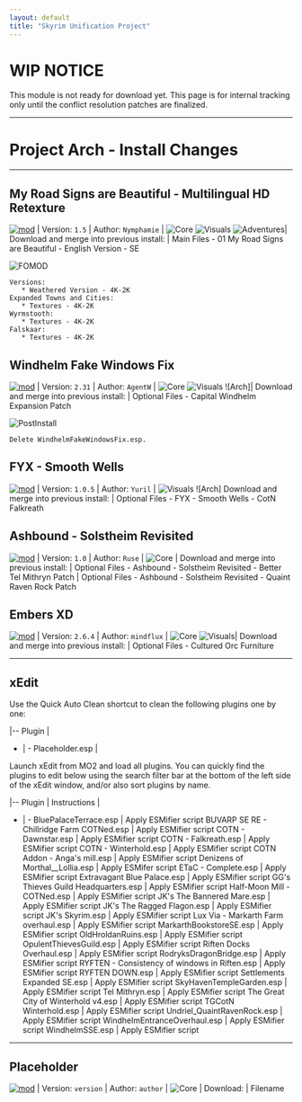 ```yaml
---
layout: default
title: "Skyrim Unification Project"
---
```


# WIP NOTICE

This module is not ready for download yet. This page is for internal tracking only until the conflict resolution patches are finalized.

---

# Project Arch - Install Changes

---

## My Road Signs are Beautiful - Multilingual HD Retexture

[![mod]](https://www.nexusmods.com/skyrimspecialedition/mods/46564) | Version: `1.5` | Author: `Nymphamie` | ![Core] ![Visuals] ![Adventures]|
Download and merge into previous install: | Main Files - 01 My Road Signs are Beautiful - English Version - SE

![FOMOD]
~~~
Versions:
   * Weathered Version - 4K-2K
Expanded Towns and Cities:
   * Textures - 4K-2K
Wyrmstooth:
   * Textures - 4K-2K
Falskaar:
   * Textures - 4K-2K

~~~

## Windhelm Fake Windows Fix

[![mod]](https://www.nexusmods.com/skyrimspecialedition/mods/54923) | Version: `2.31` | Author: `AgentW` | ![Core] ![Visuals] ![Arch]|
Download and merge into previous install: | Optional Files - Capital Windhelm Expansion Patch

![PostInstall]
~~~
Delete WindhelmFakeWindowsFix.esp.
~~~

## FYX - Smooth Wells

[![mod]](https://www.nexusmods.com/skyrimspecialedition/mods/66715) | Version: `1.0.5` | Author: `Yuril` | ![Visuals] ![Arch]
Download and merge into previous install: | Optional Files - FYX - Smooth Wells - CotN Falkreath

## Ashbound - Solstheim Revisited

[![mod]](https://www.nexusmods.com/skyrimspecialedition/mods/73278) | Version: `1.0` | Author: `Ruse` | ![Core] |
Download and merge into previous install: | Optional Files - Ashbound - Solstheim Revisited - Better Tel Mithryn Patch
| Optional Files - Ashbound - Solstheim Revisited - Quaint Raven Rock Patch

## Embers XD

[![mod]](https://www.nexusmods.com/skyrimspecialedition/mods/37085) | Version: `2.6.4` | Author: `mindflux` | ![Core] ![Visuals]|
Download and merge into previous install: | Optional Files - Cultured Orc Furniture

---

## xEdit

Use the Quick Auto Clean shortcut to clean the following plugins one by one:

|--
Plugin |
- | -
Placeholder.esp |

Launch xEdit from MO2 and load all plugins.  You can quickly find the plugins to edit below using the search filter bar at the bottom of the left side of the xEdit window, and/or also sort plugins by name.

|--
Plugin | Instructions |
- | -
BluePalaceTerrace.esp | Apply ESMifier script
BUVARP SE RE - Chillridge Farm COTNed.esp | Apply ESMifier script
COTN - Dawnstar.esp | Apply ESMifier script
COTN - Falkreath.esp | Apply ESMifier script
COTN - Winterhold.esp | Apply ESMifier script
COTN Addon - Anga's mill.esp | Apply ESMifier script
Denizens of Morthal__Lollia.esp | Apply ESMifer script
ETaC - Complete.esp | Apply ESMifier script
Extravagant Blue Palace.esp | Apply ESMifier script
GG's Thieves Guild Headquarters.esp | Apply ESMifier script
Half-Moon Mill - COTNed.esp | Apply ESMifier script
JK's The Bannered Mare.esp | Apply ESMifier script
JK's The Ragged Flagon.esp | Apply ESMifier script
JK's Skyrim.esp | Apply ESMifier script
Lux Via - Markarth Farm overhaul.esp | Apply ESMifier script
MarkarthBookstoreSE.esp | Apply ESMifier script
OldHroldanRuins.esp | Apply ESMifier script
OpulentThievesGuild.esp | Apply ESMifier script
Riften Docks Overhaul.esp | Apply ESMifier script
RodryksDragonBridge.esp | Apply ESMifier script
RYFTEN - Consistency of windows in Riften.esp | Apply ESMifier script
RYFTEN DOWN.esp | Apply ESMifier script
Settlements Expanded SE.esp | Apply ESMifier script
SkyHavenTempleGarden.esp | Apply ESMifier script
Tel Mithryn.esp | Apply ESMifier script
The Great City of Winterhold v4.esp | Apply ESMifier script
TGCotN Winterhold.esp | Apply ESMifier script
Undriel_QuaintRavenRock.esp | Apply ESMifier script
WindhelmEntranceOverhaul.esp | Apply ESMifier script
WindhelmSSE.esp | Apply ESMifier script


---

## Placeholder

[![mod]](nexusurl) | Version: `version` | Author: `author` | ![Core] |
Download: | Filename


[mod]: https://img.shields.io/badge/Link-Download-006000?style=flat-square
[core]: https://img.shields.io/badge/Core-006000?style=flat-square
[cao]: https://img.shields.io/badge/CAO-important?style=flat-square
[ck]: https://img.shields.io/badge/CK-important?style=flat-square
[bsa]: https://img.shields.io/badge/BSA-critical?style=flat-square
[visuals]: https://img.shields.io/badge/Visuals-informational?style=flat-square
[fomod]: https://img.shields.io/badge/FOMOD%20Instructions-informational?style=for-the-badge
[postinstall]: https://img.shields.io/badge/Post--Install%20Instructions-00B000?style=for-the-badge
[adventures]: https://img.shields.io/badge/Adventures-blueviolet?style=flat-square
[adventureslg]: https://img.shields.io/badge/Adventures-blueviolet?style=for-the-badge
[corelg]: https://img.shields.io/badge/Core-006000?style=for-the-badge